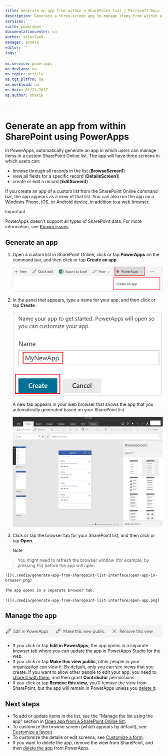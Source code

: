 ```yaml
---
title: Generate an app from within a SharePoint list | Microsoft Docs
description: Generate a three-screen app to manage items from within a SharePoint list, whether the site is on-premises or in the cloud.
services: ''
suite: powerapps
documentationcenter: na
author: skjerland
manager: anneta
editor: ''
tags: ''

ms.service: powerapps
ms.devlang: na
ms.topic: article
ms.tgt_pltfrm: na
ms.workload: na
ms.date: 01/21/2017
ms.author: sharik

---
```

# Generate an app from within SharePoint using PowerApps



In PowerApps, automatically generate an app in which users can manage items in a custom SharePoint Online list. The app will have three screens in which users can:

* browse through all records in the list (**BrowseScreen1**)
* view all fields for a specific record (**DetailsScreen1**)
* create or edit a record (**EditScreen1**)

If you create an app of a custom list from the SharePoint Online command bar, the app appears as a view of that list. You can also run the app on a Windows Phone, iOS, or Android device, in addition to a web browser.

> [!IMPORTANT]
> PowerApps doesn't support all types of SharePoint data. For more information, see [Known issues](../connections/connection-sharepoint-online.md#known-issues).

## Generate an app
1. Open a custom list in SharePoint Online, click or tap **PowerApps** on the command bar, and then click or tap **Create an app**.
   
    ![](./media/generate-app-from-sharepoint-list-interface/generate-new-app.png)
2. In the panel that appears, type a name for your app, and then click or tap **Create**.
   
    ![](./media/generate-app-from-sharepoint-list-interface/enter-app-name.png)
   
    A new tab appears in your web browser that shows the app that you automatically generated based on your SharePoint list.
   
    ![](./media/generate-app-from-sharepoint-list-interface/powerapp-studio-for-web.png)  
3. Click or tap the browser tab for your SharePoint list, and then click or tap **Open**.
   
    > [!NOTE]
> You might need to refresh the browser window (for example, by pressing F5) before the app will open.
   
    ![](./media/generate-app-from-sharepoint-list-interface/open-app-in-browser.png)
   
    The app opens in a separate browser tab.
   
    ![](./media/generate-app-from-sharepoint-list-interface/open-app.png)

## Manage the app
![](./media/generate-app-from-sharepoint-list-interface/command-bar.png)

* If you click or tap **Edit in PowerApps**, the app opens in a separate browser tab where you can update the app in PowerApps Studio for the web.
* If you click or tap **Make this view public**, other people in your organization can view it. By default, only you can see views that you create. If you want to allow other people to edit your app, you need to [share it with them](../share-app.md), and then grant **Contributor** permissions.
* If you click or tap **Remove this view**, you'll remove the view from SharePoint, but the app will remain in PowerApps unless you [delete it](delete-app.md).

## Next steps
* To add or update items in the list, see the "Manage the list using the app" section in [Open app from a SharePoint Online list](../open-app-embedded-in-sharepoint.md).
* To customize the browse screen (which appears by default), see [Customize a layout](customize-layout-sharepoint.md).
* To customize the details or edit screens, see [Customize a form](customize-forms-sharepoint.md).
* If you want to delete the app, remove the view from SharePoint, and then [delete the app](delete-app.md) from PowerApps.

